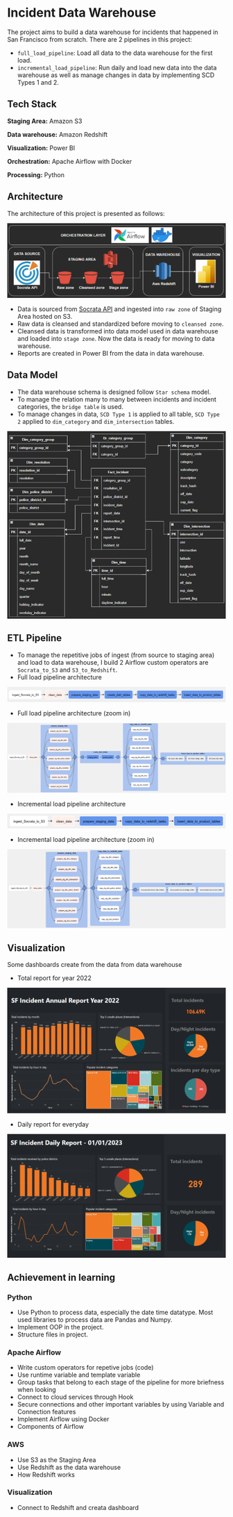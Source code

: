 
# **Incident Data Warehouse**
The project aims to build a data warehouse for incidents that happened in San Francisco from scratch. There are 2 pipelines in this project:
- `full_load_pipeline`: Load all data to the data warehouse for the first load.
- `incremental_load_pipeline`: Run daily and load new data into the data warehouse as well as manage changes in data by implementing SCD Types 1 and 2.


## **Tech Stack**

**Staging Area:** Amazon S3

**Data warehouse:** Amazon Redshift

**Visualization:** Power BI

**Orchestration:** Apache Airflow with Docker

**Processing:** Python


## **Architecture**
The architecture of this project is presented as follows:

![Architecture_1](https://github.com/minhky2185/incident_data_warehouse/blob/main/images/architecture_1.png)

- Data is sourced from [Socrata API](https://data.sfgov.org/Public-Safety/Police-Department-Incident-Reports-2018-to-Present/wg3w-h783) and ingested into `raw zone` of Staging Area hosted on S3.
- Raw data is cleansed and standardized before moving to `cleansed zone`.
- Cleansed data is transformed into data model used in data warehouse and loaded into `stage zone`. Now the data is ready for moving to data warehouse.
- Reports are created in Power BI from the data in data warehouse.


## **Data Model**
- The data warehouse schema is designed follow `Star schema` model. 
- To manage the relation many to many between incidents and incident categories, the `bridge table` is used.
- To manage changes in data, `SCD Type 1` is applied to all table, `SCD Type 2` applied to `dim_category` and `dim_intersection` tables.

<p align="center">
  <img src="https://github.com/minhky2185/incident_data_warehouse/blob/main/images/data_model.png">
</p>

## **ETL Pipeline**
- To manage the repetitive jobs of ingest (from source to staging area) and load to data warehouse, I build 2 Airflow custom operators are `Socrata_to_S3` and `S3_to_Redshift`.
- Full load pipeline architecture

![full_load](https://github.com/minhky2185/incident_data_warehouse/blob/main/images/full_load.png)

- Full load pipeline architecture (zoom in)

![full_load_zoom_in](https://github.com/minhky2185/incident_data_warehouse/blob/main/images/full_load_zoom_in.png)

- Incremental load pipeline architecture

![incre_load](https://github.com/minhky2185/incident_data_warehouse/blob/main/images/incre_load.png)

- Incremental load pipeline architecture (zoom in)

![incre_load_zoom_in](https://github.com/minhky2185/incident_data_warehouse/blob/main/images/incre_load_zoom_in.png)

## **Visualization**
Some dashboards create from the data from data warehouse
- Total report for year 2022

![year_report](https://github.com/minhky2185/incident_data_warehouse/blob/main/images/year_report.png)

- Daily report for everyday 

![daily_report](https://github.com/minhky2185/incident_data_warehouse/blob/main/images/daily_report.png)

## **Achievement in learning**
### Python
- Use Python to process data, especially the date time datatype. Most used libraries to process data are Pandas and Numpy.
- Implement OOP in the project.
- Structure files in project.
### Apache Airflow
- Write custom operators for repetive jobs (code)
- Use runtime variable and template variable
- Group tasks that belong to each stage of the pipeline for more briefness when looking
- Connect to cloud services through Hook
- Secure connections and other important variables by using Variable and Connection features
- Implement Airflow using Docker
- Components of Airflow
### AWS
- Use S3 as the Staging Area
- Use Redshift as the data warehouse
- How Redshift works
### Visualization
- Connect to Redshift and creata dashboard
